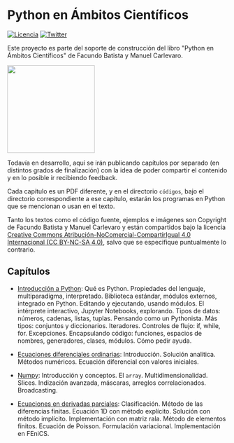 # Python en Ámbitos Científicos

[![Licencia](https://img.shields.io/badge/License-CC%20BY%20NC%20SA%204.0-blue.svg)](https://creativecommons.org/licenses/by-nc-sa/4.0/deed.es) [![Twitter](https://img.shields.io/twitter/follow/libro_pyciencia.svg?style=social)](https://twitter.com/libro_pyciencia)  

Este proyecto es parte del soporte de construcción del libro "Python en Ámbitos Científicos" de Facundo Batista y Manuel Carlevaro.

<img src="logo.png" width="200">

Todavía en desarrollo, aquí se irán publicando capítulos por separado (en distintos grados de finalización) con la idea de poder compartir el contenido y en lo posible ir recibiendo feedback.

Cada capítulo es un PDF diferente, y en el directorio `códigos`, bajo el directorio correspondiente a ese capítulo, estarán los programas en Python que se mencionan o usan en el texto.

Tanto los textos como el código fuente, ejemplos e imágenes son Copyright de Facundo Batista y Manuel Carlevaro y están compartidos bajo la licencia [Creative Commons Atribución-NoComercial-CompartirIgual 4.0 Internacional (CC BY-NC-SA 4.0)](https://creativecommons.org/licenses/by-nc-sa/4.0/deed.es), salvo que se especifique puntualmente lo contrario.


## Capítulos

- [Introducción a Python](intro.pdf): Qué es Python. Propiedades del lenguaje, multiparadigma, interpretado. Biblioteca estándar, módulos externos, integrado en Python. Editando y ejecutando, usando módulos. El intérprete interactivo, Jupyter Notebooks, explorando. Tipos de datos: números, cadenas, listas, tuplas. Pensando como un Pythonista. Más tipos: conjuntos y diccionarios. Iteradores. Controles de flujo: if, while, for. Excepciones. Encapsulando código: funciones, espacios de nombres, generadores, clases, módulos. Cómo pedir ayuda.

- [Ecuaciones diferenciales ordinarias](ecuaciones_ordinarias.pdf): Introducción. Solución analítica. Métodos numéricos. Ecuación diferencial con valores iniciales.

- [Numpy](numpy.pdf): Introducción y conceptos. El `array`. Multidimensionalidad. Slices. Indización avanzada, máscaras, arreglos correlacionados. Broadcasting.

- [Ecuaciones en derivadas parciales](ecuaciones_parciales.pdf): Clasificación. Método de las diferencias finitas. Ecuación 1D con método explícito. Solución con método implícito. Implementación con matriz rala. Método de elementos finitos. Ecuación de Poisson. Formulación variacional. Implementación en FEniCS.
